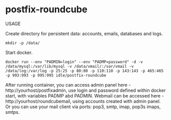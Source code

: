 # postfix-roundcube
USAGE

Create directory for persistent data: accounts, emails, databases and logs.
```
mkdir -p /data/ 
```



Start docker.
```
docker run --env "PADMIN=login" --env "PADMP=password" -d -v /data/mysql:/var/lib/mysql -v /data/vmail/:/var/vmail -v /data/log:/var/log -p 25:25 -p 80:80 -p 110:110 -p 143:143 -p 465:465 -p 993:993 -p 995:995 idle/postfix-roundcube
```



After running container, you can access admin panel here - http://yourhost/postfixadmin, use login and password defined within docker start, with variables PADMP abd PADMIN.
Webmail can be accessed here - http://yourhost/roundcubemail, using accounts created with admin panel. Or you can use your mail client via ports: pop3, smtp, imap, pop3s imaps, smtps.

